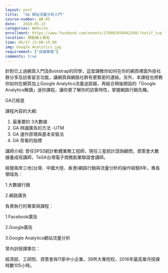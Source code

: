 ```yaml
---
layout: post
title:  "GA 網站流量分析入門"
course-number: WB-05
date:   2018-05-23
categories: Website
enrollment: https://www.facebook.com/events/170463450442340/?notif_t=plan_user_joined&notif_id=1524996193032604
location: 請點線上報名
time: 05/17 13:00~15:00
img: Google Analytics.jpg
requirement: ["自備筆電"]
comments: true
---
```

針對已上過網頁入門及Bootstrap的同學，這堂課教你如何在你的網頁裡面外掛社群分享及訪客留言功能，讓網頁與網路社群有更緊密的連結。另外，本課程也將教你如何在網頁加上Google Analytics流量追踪器，再結合稍後開設的「Google Analytics解讀」迷你課程，讓你更了解你的訪客特性，掌握網路行銷先機。



GA已經是


課程內容的大綱:
1. 最重要的 3大數據
2. GA 辨識廣告的方法 -UTM
3. GA 運作原理與基本安裝法
4. GA 常看的指標

講師介紹:
曾任SPSS統計軟體業務工程師，現任三星統計諮詢顧問，資策會大數據養成班講師，TeSA台灣電子商務創業聯誼會講師。

經營兩岸三地(台灣、中國大陸、香港)網路行銷與流量分析的操作經驗8年，專長領域為：

1.大數據行銷

2.網路廣告

負責執行的專案與課程：

1.Facebook廣告

2.Google廣告

3.Google Analytics網站流量分析

曾內訓授課單位：

經濟部、工研院、資策會與11家中小企業，39所大專院校，2016年最高單月授課時數105小時。
